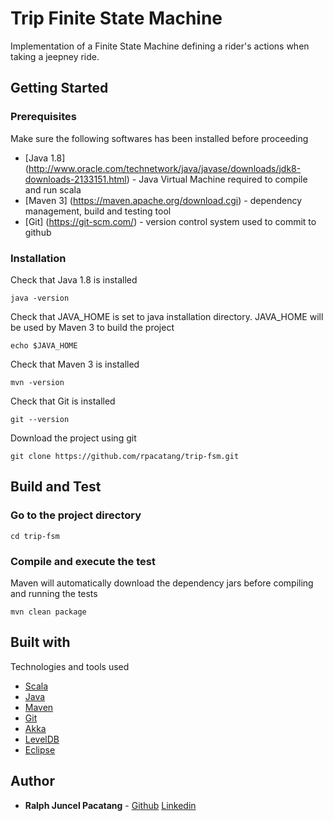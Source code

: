 # Trip Finite State Machine

Implementation of a Finite State Machine defining a rider's actions when taking a jeepney ride.

## Getting Started

### Prerequisites

Make sure the following softwares has been installed before proceeding

* [Java 1.8] (http://www.oracle.com/technetwork/java/javase/downloads/jdk8-downloads-2133151.html) - Java Virtual Machine required to compile and run scala
* [Maven 3] (https://maven.apache.org/download.cgi) - dependency management, build and testing tool
* [Git] (https://git-scm.com/) - version control system used to commit to github

### Installation

Check that Java 1.8 is installed
```
java -version
```

Check that JAVA_HOME is set to java installation directory. JAVA_HOME will be used by Maven 3 to build the project
```
echo $JAVA_HOME
```

Check that Maven 3 is installed
```
mvn -version
```

Check that Git is installed
```
git --version
```

Download the project using git
```
git clone https://github.com/rpacatang/trip-fsm.git
```

## Build and Test

### Go to the project directory
```
cd trip-fsm
```

### Compile and execute the test
Maven will automatically download the dependency jars before compiling and running the tests
```
mvn clean package
```

## Built with
Technologies and tools used

* [Scala](https://www.scala-lang.org/)
* [Java](https://www.java.com/en/)
* [Maven](https://maven.apache.org/)
* [Git](https://git-scm.com/)
* [Akka](http://akka.io/)
* [LevelDB](http://leveldb.org/)
* [Eclipse](https://eclipse.org/)

## Author
* **Ralph Juncel Pacatang** - [Github](https://github.com/rpacatang) [Linkedin](https://www.linkedin.com/in/ralph-juncel-pacatang-8711a76a/)
